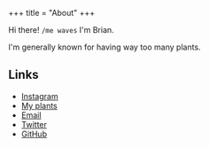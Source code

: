 +++
title = "About"
+++

Hi there! `/me waves` I'm Brian.

I'm generally known for having way too many plants.

## Links

* [Instagram]
* [My plants]
* [Email]
* [Twitter]
* [GitHub]

[Email]: security/
[Twitter]: https://twitter.com/youplants
[GitHub]: https://github.com/youplants
[Instagram]: https://www.instagram.com/youplants/
[My plants]: https://youplants.com
[My blog]: http://blog.brianadammitchell.com/
